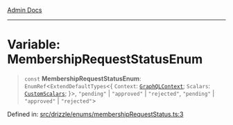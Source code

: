 [Admin Docs](/)

***

# Variable: MembershipRequestStatusEnum

> `const` **MembershipRequestStatusEnum**: `EnumRef`\<`ExtendDefaultTypes`\<\{ `Context`: [`GraphQLContext`](../../../../graphql/context/type-aliases/GraphQLContext.md); `Scalars`: [`CustomScalars`](../../../../graphql/scalars/type-aliases/CustomScalars.md); \}\>, `"pending"` \| `"approved"` \| `"rejected"`, `"pending"` \| `"approved"` \| `"rejected"`\>

Defined in: [src/drizzle/enums/membershipRequestStatus.ts:3](https://github.com/PalisadoesFoundation/talawa-api/blob/b92360e799fdc7cf89a1346eb8395735c501ee9c/src/drizzle/enums/membershipRequestStatus.ts#L3)
